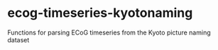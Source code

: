 # ecog-timeseries-kyotonaming
Functions for parsing ECoG timeseries from the Kyoto picture naming dataset
